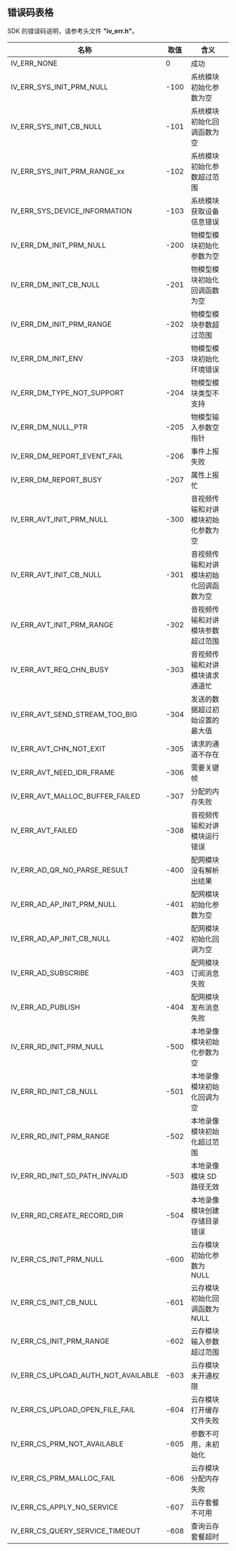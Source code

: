 



## 错误码表格
SDK 的错误码说明，请参考头文件 **"iv_err.h"**。

| 名称                                | 取值 | 含义                                   |
| ----------------------------------- | ---- | -------------------------------------- |
| IV_ERR_NONE                         | 0    | 成功                                   |
| IV_ERR_SYS_INIT_PRM_NULL            | -100 | 系统模块初始化参数为空                 |
| IV_ERR_SYS_INIT_CB_NULL             | -101 | 系统模块初始化回调函数为空             |
| IV_ERR_SYS_INIT_PRM_RANGE_xx        | -102 | 系统模块初始化参数超过范围             |
| IV_ERR_SYS_DEVICE_INFORMATION       | -103 | 系统模块获取设备信息错误               |
| IV_ERR_DM_INIT_PRM_NULL             | -200 | 物模型模块初始化参数为空               |
| IV_ERR_DM_INIT_CB_NULL              | -201 | 物模型模块初始化回调函数为空           |
| IV_ERR_DM_INIT_PRM_RANGE            | -202 | 物模型模块参数超过范围                 |
| IV_ERR_DM_INIT_ENV                  | -203 | 物模型模块初始化环境错误               |
| IV_ERR_DM_TYPE_NOT_SUPPORT          | -204 | 物模型模块类型不支持                   |
| IV_ERR_DM_NULL_PTR                  | -205 | 物模型输入参数空指针                   |
| IV_ERR_DM_REPORT_EVENT_FAIL         | -206 | 事件上报失败                           |
| IV_ERR_DM_REPORT_BUSY               | -207 | 属性上报忙                             |
| IV_ERR_AVT_INIT_PRM_NULL            | -300 | 音视频传输和对讲模块初始化参数为空     |
| IV_ERR_AVT_INIT_CB_NULL             | -301 | 音视频传输和对讲模块初始化回调函数为空 |
| IV_ERR_AVT_INIT_PRM_RANGE           | -302 | 音视频传输和对讲模块参数超过范围       |
| IV_ERR_AVT_REQ_CHN_BUSY             | -303 | 音视频传输和对讲模块请求通道忙         |
| IV_ERR_AVT_SEND_STREAM_TOO_BIG      | -304 | 发送的数据超过初始设置的最大值         |
| IV_ERR_AVT_CHN_NOT_EXIT             | -305 | 请求的通道不存在                       |
| IV_ERR_AVT_NEED_IDR_FRAME           | -306 | 需要关键帧                             |
| IV_ERR_AVT_MALLOC_BUFFER_FAILED     | -307 | 分配的内存失败                         |
| IV_ERR_AVT_FAILED                   | -308 | 音视频传输和对讲模块运行错误           |
| IV_ERR_AD_QR_NO_PARSE_RESULT        | -400 | 配网模块没有解析出结果                 |
| IV_ERR_AD_AP_INIT_PRM_NULL          | -401 | 配网模块初始化参数为空                 |
| IV_ERR_AD_AP_INIT_CB_NULL           | -402 | 配网模块初始化回调为空                 |
| IV_ERR_AD_SUBSCRIBE                 | -403 | 配网模块订阅消息失败                   |
| IV_ERR_AD_PUBLISH                   | -404 | 配网模块发布消息失败                   |
| IV_ERR_RD_INIT_PRM_NULL             | -500 | 本地录像模块初始化参数为空             |
| IV_ERR_RD_INIT_CB_NULL              | -501 | 本地录像模块初始化回调为空             |
| IV_ERR_RD_INIT_PRM_RANGE            | -502 | 本地录像模块初始化超过范围             |
| IV_ERR_RD_INIT_SD_PATH_INVALID      | -503 | 本地录像模块 SD 路径无效                 |
| IV_ERR_RD_CREATE_RECORD_DIR         | -504 | 本地录像模块创建存储目录错误           |
| IV_ERR_CS_INIT_PRM_NULL             | -600 | 云存模块初始化参数为 NULL               |
| IV_ERR_CS_INIT_CB_NULL              | -601 | 云存模块初始化回调函数为 NULL           |
| IV_ERR_CS_INIT_PRM_RANGE            | -602 | 云存模块输入参数超过范围               |
| IV_ERR_CS_UPLOAD_AUTH_NOT_AVAILABLE | -603 | 云存模块未开通权限                     |
| IV_ERR_CS_UPLOAD_OPEN_FILE_FAIL     | -604 | 云存模块打开缓存文件失败               |
| IV_ERR_CS_PRM_NOT_AVAILABLE         | -605 | 参数不可用，未初始化                   |
| IV_ERR_CS_PRM_MALLOC_FAIL           | -606 | 云存模块分配内存失败                   |
| IV_ERR_CS_APPLY_NO_SERVICE          | -607 | 云存套餐不可用                         |
| IV_ERR_CS_QUERY_SERVICE_TIMEOUT     | -608 | 查询云存套餐超时                       |
